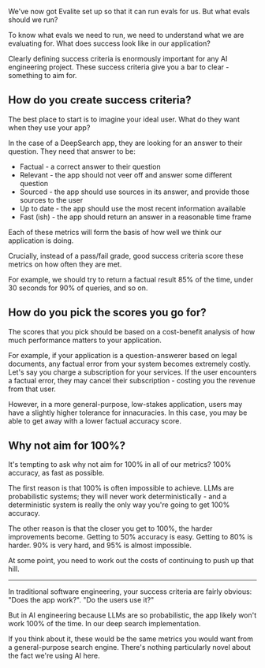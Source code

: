 We've now got Evalite set up so that it can run evals for us. But what evals should we run?

To know what evals we need to run, we need to understand what we are evaluating for. What does success look like in our application?

Clearly defining success criteria is enormously important for any AI engineering project. These success criteria give you a bar to clear - something to aim for.

## How do you create success criteria?

The best place to start is to imagine your ideal user. What do they want when they use your app?

In the case of a DeepSearch app, they are looking for an answer to their question. They need that answer to be:

- Factual - a correct answer to their question
- Relevant - the app should not veer off and answer some different question
- Sourced - the app should use sources in its answer, and provide those sources to the user
- Up to date - the app should use the most recent information available
- Fast (ish) - the app should return an answer in a reasonable time frame

Each of these metrics will form the basis of how well we think our application is doing.

Crucially, instead of a pass/fail grade, good success criteria score these metrics on how often they are met.

For example, we should try to return a factual result 85% of the time, under 30 seconds for 90% of queries, and so on.

## How do you pick the scores you go for?

The scores that you pick should be based on a cost-benefit analysis of how much performance matters to your application.

For example, if your application is a question-answerer based on legal documents, any factual error from your system becomes extremely costly. Let's say you charge a subscription for your services. If the user encounters a factual error, they may cancel their subscription - costing you the revenue from that user.

However, in a more general-purpose, low-stakes application, users may have a slightly higher tolerance for innacuracies. In this case, you may be able to get away with a lower factual accuracy score.

## Why not aim for 100%?

It's tempting to ask why not aim for 100% in all of our metrics? 100% accuracy, as fast as possible.

The first reason is that 100% is often impossible to achieve. LLMs are probabilistic systems; they will never work deterministically - and a deterministic system is really the only way you're going to get 100% accuracy.

The other reason is that the closer you get to 100%, the harder improvements become. Getting to 50% accuracy is easy. Getting to 80% is harder. 90% is very hard, and 95% is almost impossible.

At some point, you need to work out the costs of continuing to push up that hill.

---

In traditional software engineering, your success criteria are fairly obvious: "Does the app work?". "Do the users use it?"

But in AI engineering because LLMs are so probabilistic, the app likely won't work 100% of the time. In our deep search implementation.

If you think about it, these would be the same metrics you would want from a general-purpose search engine. There's nothing particularly novel about the fact we're using AI here.

